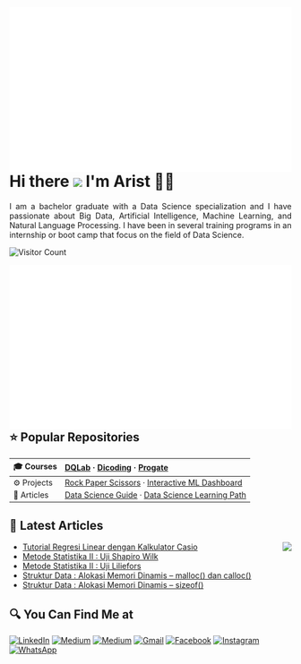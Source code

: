 <img align='right' src = "https://github.com/myarist/github-stats-transparent/blob/output/generated/overview.svg">

# Hi there <img src="https://github.com/TheDudeThatCode/TheDudeThatCode/blob/master/Assets/Hi.gif" width="30px"> I'm Arist 🧑🏻

<p align="justify">
  I am a bachelor graduate with a Data Science specialization and I have passionate about Big Data, Artificial Intelligence, Machine Learning, and Natural Language Processing. I have been in several training programs in an internship or boot camp that focus on the field of Data Science.
</p>

<!-- ## 👁‍🗨 Visitors Count -->

![Visitor Count](https://profile-counter.glitch.me/{myarist}/count.svg)

<img align='right' src = "https://github.com/myarist/github-stats-transparent/blob/output/generated/languages.svg">

 ## ⭐ Popular Repositories

| 🎓 Courses | [DQLab](https://github.com/MyArist/DQLab) · [Dicoding](https://github.com/myarist/Dicoding) · [Progate](https://github.com/myarist/Progate) |
|:--------|:--------------------|
| ⚙ Projects | [Rock Paper Scissors](https://github.com/myarist/Rock-Paper-Scissors) · [Interactive ML Dashboard](https://github.com/myarist/Interactive-Machine-Learning-Dashboard) | 
| 📝  Articles | [Data Science Guide](https://github.com/myarist/Data-Science-Guide) · [Data Science Learning Path](https://github.com/myarist/Data-Science-Learning-Path) | 

## 📃 Latest Articles

<img align='right' src="https://media0.giphy.com/media/f6hnhHkks8bk4jwjh3/giphy.gif" height="150px">

<!-- BLOG-POST-LIST:START -->
- [Tutorial Regresi Linear dengan Kalkulator Casio](https://www.belajarstatistik.com/blog/2021/12/13/tutorial-regresi-linear-dengan-kalkulator-casio/)
- [Metode Statistika II : Uji Shapiro Wilk](https://www.belajarstatistik.com/blog/2021/12/12/uji-shapiro-wilk/)
- [Metode Statistika II : Uji Liliefors](https://www.belajarstatistik.com/blog/2021/12/11/uji-liliefors/)
- [Struktur Data : Alokasi Memori Dinamis – malloc&lpar;&rpar; dan calloc&lpar;&rpar;](https://www.belajarstatistik.com/blog/2021/12/08/alokasi-memori-dinamis-malloc-dan-calloc/)
- [Struktur Data : Alokasi Memori Dinamis – sizeof&lpar;&rpar;](https://www.belajarstatistik.com/blog/2021/12/07/alokasi-memori-dinamis-sizeof/)
<!-- BLOG-POST-LIST:END -->

## 🔍 You Can Find Me at

<p>
  <a href="https://www.linkedin.com/in/myarist" target="_blank"><img alt="LinkedIn" src="https://img.shields.io/badge/linkedin-%230077B5.svg?&style=for-the-badge&logo=linkedin&logoColor=white" /></a>  
  <a href="https://medium.com/@myarist" target="_blank"><img alt="Medium" src="https://img.shields.io/badge/medium-%2312100E.svg?&style=for-the-badge&logo=medium&logoColor=white" /></a>  
  <a href="https://www.kaggle.com/myarist" target="_blank"><img alt="Medium" src="https://img.shields.io/badge/Kaggle-2C8EBB?&style=for-the-badge&logo=kaggle&logoColor=white" /></a>  
  <a href="mailto:aristyanto2320@gmail.com" target="_blank"><img alt="Gmail" src="https://img.shields.io/badge/gmail-D14836?&style=for-the-badge&logo=gmail&logoColor=white"/></a>    
  <a href="https://www.facebook.com/myarist" target="_blank"><img alt="Facebook" src="https://img.shields.io/badge/facebook-%231877F2.svg?&style=for-the-badge&logo=facebook&logoColor=white" /></a>  
  <a href="https://www.instagram.com/my_arist" target="_blank"><img alt="Instagram" src="https://img.shields.io/badge/instagram-%23E4405F.svg?&style=for-the-badge&logo=instagram&logoColor=white" /></a>  
<!--   <a href="https://twitter.com/my_arist" target="_blank"><img alt="Twitter" src="https://img.shields.io/badge/twitter-%231DA1F2.svg?&style=for-the-badge&logo=twitter&logoColor=white" /></a>   -->
  <a href="https://wa.me/" target="_blank"><img alt="WhatsApp" src="https://img.shields.io/badge/WhatsApp-25D366?style=for-the-badge&logo=whatsapp&logoColor=white" /></a>  
</p>
